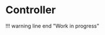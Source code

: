 # Controller

!!! warning line end "Work in progress"
<!--
 
BcIdentifier and EnumBcIdentifier: Interfaces that represent business component (BC) identifiers.
AbstractEnumBcSupplier: A class that helps provide descriptions of business components.
BcDescription: A class that contains metadata for a business component.


3. Enum Constants
  
   myexample3071(MyExample3071Service.class),
   myEntity3071PickPickListPopup(myexample3071, MyEntity3071PickPickService.class);
   Each constant represents a specific business component:
   myexample3071: Associated with the MyExample3071Service class.
   myEntity3071PickPickListPopup: A child component of myexample3071 and is associated with the MyEntity3071PickPickService class.
--->